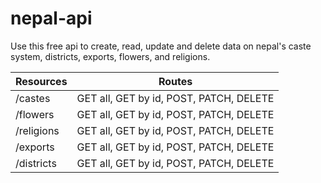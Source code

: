# nepal-api

Use this free api to create, read, update and delete data on nepal's caste system, districts, exports, flowers, and religions.

| Resources        | Routes                                   |
| -----------------| -----------------------------------------|
| /castes          | GET all, GET by id, POST, PATCH, DELETE  |
| /flowers         | GET all, GET by id, POST, PATCH, DELETE  |
| /religions       | GET all, GET by id, POST, PATCH, DELETE  |
| /exports         | GET all, GET by id, POST, PATCH, DELETE  |
| /districts       | GET all, GET by id, POST, PATCH, DELETE  |

